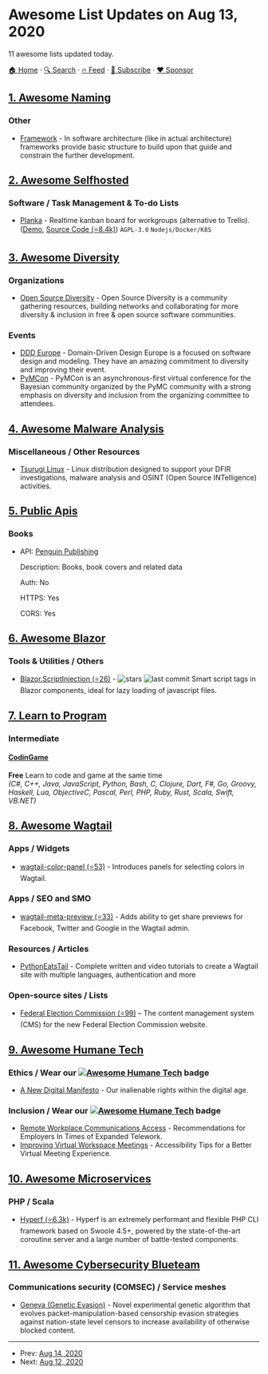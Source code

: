 # Awesome List Updates on Aug 13, 2020

11 awesome lists updated today.

[🏠 Home](/README.md) · [🔍 Search](https://www.trackawesomelist.com/search/) · [🔥 Feed](https://www.trackawesomelist.com/rss.xml) · [📮 Subscribe](https://trackawesomelist.us17.list-manage.com/subscribe?u=d2f0117aa829c83a63ec63c2f&id=36a103854c) · [❤️  Sponsor](https://github.com/sponsors/theowenyoung)



## [1. Awesome Naming](/content/gruhn/awesome-naming/README.md)

### Other

*   [Framework](https://en.wikipedia.org/wiki/Software_framework) - In software architecture (like in actual architecture) frameworks provide basic structure to  build upon that guide and constrain the further development.

## [2. Awesome Selfhosted](/content/awesome-selfhosted/awesome-selfhosted/README.md)

### Software / Task Management & To-do Lists

*   [Planka](https://planka.app/) - Realtime kanban board for workgroups (alternative to Trello). ([Demo](https://plankanban.github.io/planka/#/), [Source Code (⭐8.4k)](https://github.com/plankanban/planka)) `AGPL-3.0` `Nodejs/Docker/K8S`

## [3. Awesome Diversity](/content/folkswhocode/awesome-diversity/README.md)

### Organizations

*   [Open Source Diversity](https://opensourcediversity.org/) - Open Source Diversity is a community gathering resources, building networks and collaborating for more diversity & inclusion in free & open source software communities.

### Events

*   [DDD Europe](https://dddeurope.com) - Domain-Driven Design Europe is a focused on software design and modeling. They have an amazing commitment to diversity and improving their event.
*   [PyMCon](https://pymc-devs.github.io/pymcon//) - PyMCon is an asynchronous-first virtual conference for the Bayesian community organized by the PyMC community with a strong emphasis on diversity and inclusion from the organizing committee to attendees.

## [4. Awesome Malware Analysis](/content/rshipp/awesome-malware-analysis/README.md)

### Miscellaneous / Other Resources

*   [Tsurugi Linux](https://tsurugi-linux.org/) - Linux distribution designed to support your DFIR investigations, malware analysis and OSINT (Open Source INTelligence) activities.

## [5. Public Apis](/content/public-apis/public-apis/README.md)

### Books

- API: [Penguin Publishing](http://www.penguinrandomhouse.biz/webservices/rest/)

  Description: Books, book covers and related data

  Auth: No

  HTTPS: Yes

  CORS: Yes



## [6. Awesome Blazor](/content/AdrienTorris/awesome-blazor/README.md)

### Tools & Utilities / Others

*   [Blazor.ScriptInjection (⭐26)](https://github.com/excubo-ag/Blazor.ScriptInjection) - ![stars](https://img.shields.io/github/stars/excubo-ag/Blazor.ScriptInjection?style=flat-square\&cacheSeconds=604800) ![last commit](https://img.shields.io/github/last-commit/excubo-ag/Blazor.ScriptInjection?style=flat-square\&cacheSeconds=86400) Smart script tags in Blazor components, ideal for lazy loading of javascript files.

## [7. Learn to Program](/content/karlhorky/learn-to-program/README.md)

### Intermediate

#### [CodinGame](https://www.codingame.com/)

**Free** Learn to code and game at the same time\
*(C#, C++, Java, JavaScript, Python, Bash, C, Clojure, Dart, F#, Go, Groovy, Haskell, Lua, ObjectiveC, Pascal, Perl, PHP, Ruby, Rust, Scala, Swift, VB.NET)*

## [8. Awesome Wagtail](/content/springload/awesome-wagtail/README.md)

### Apps / Widgets

*   [wagtail-color-panel (⭐53)](https://github.com/marteinn/wagtail-color-panel) - Introduces panels for selecting colors in Wagtail.

### Apps / SEO and SMO

*   [wagtail-meta-preview (⭐33)](https://github.com/rinti/wagtail-meta-preview) - Adds ability to get share previews for Facebook, Twitter and Google in the Wagtail admin.

### Resources / Articles

*   [PythonEatsTail](https://pythoneatstail.com) - Complete written and video tutorials to create a Wagtail site with multiple languages, authentication and more

### Open-source sites / Lists

*   [Federal Election Commission (⭐99)](https://github.com/fecgov/fec-cms) – The content management system (CMS) for the new Federal Election Commission website.

## [9. Awesome Humane Tech](/content/humanetech-community/awesome-humane-tech/README.md)

### Ethics / Wear our   [![Awesome Humane Tech](https://raw.githubusercontent.com/humanetech-community/awesome-humane-tech/main/humane-tech-badge.svg?sanitize=true)](https://github.com/humanetech-community/awesome-humane-tech)   badge

*   [A New Digital Manifesto](https://anewdigitalmanifesto.com) - Our inalienable rights within the digital age.

### Inclusion / Wear our   [![Awesome Humane Tech](https://raw.githubusercontent.com/humanetech-community/awesome-humane-tech/main/humane-tech-badge.svg?sanitize=true)](https://github.com/humanetech-community/awesome-humane-tech)   badge

*   [Remote Workplace Communications Access](https://www.nad.org/remote-workplace-communications-access-for-employers/) - Recommendations for Employers In Times of Expanded Telework.
*   [Improving Virtual Workspace Meetings](https://www.deafhhtech.org/rerc/accessible-virtual-meeting-tips/) - Accessibility Tips for a Better Virtual Meeting Experience.

## [10. Awesome Microservices](/content/mfornos/awesome-microservices/README.md)

### PHP / Scala

*   [Hyperf (⭐6.3k)](https://github.com/hyperf/hyperf) - Hyperf is an extremely performant and flexible PHP CLI framework based on Swoole 4.5+, powered by the state-of-the-art coroutine server and a large number of battle-tested components.

## [11. Awesome Cybersecurity Blueteam](/content/fabacab/awesome-cybersecurity-blueteam/README.md)

### Communications security (COMSEC) / Service meshes

*   [Geneva (Genetic Evasion)](https://censorship.ai/) - Novel experimental genetic algorithm that evolves packet-manipulation-based censorship evasion strategies against nation-state level censors to increase availability of otherwise blocked content.

---

- Prev: [Aug 14, 2020](/content/2020/08/14/README.md)
- Next: [Aug 12, 2020](/content/2020/08/12/README.md)